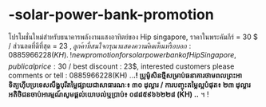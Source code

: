 # -solar-power-bank-promotion
  โปรโมชั่นใหม่สำหรับธนาคารพลังงานแสงอาทิตย์ของ Hip singapore, ราคาในพระคัมภีร์ = 30 $ / ส่วนลดที่ดีที่สุด = 23 $, ลูกค้าที่สนใจกรุณาแสดงความคิดเห็นหรือบอก: 0885966228 (KH) .__.!     new promotion for solar power bank of Hip Singapore , publical price : 30$ / best discount : 23$, interested customers please comments or tell : 0885966228(KH) ..__.!   ប្រូម៉ូសិនថ្មីសម្រាប់ធនាគារថាមពលព្រះអាទិត្យហ៊ីបប្រទេសសឹង្ហបុរីតម្លៃផ្សាយជាសាធារណៈ៖ ៣០ ដុល្លារ / ការបញ្ចុះតម្លៃល្អបំផុត៖ ២៣ ដុល្លារអតិថិជនចាប់អារម្មណ៍សូមផ្តល់យោបល់ឬប្រាប់៖ ០៨៨៥៩៦៦២២៨ (KH) ..__ ។ !
